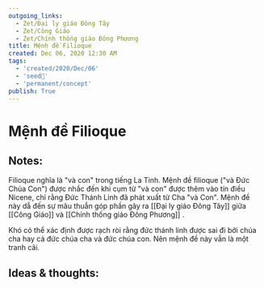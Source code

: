 ```yaml
---
outgoing_links:
  - Zet/Đại ly giáo Đông Tây
  - Zet/Công Giáo
  - Zet/Chính thống giáo Đông Phương
title: Mệnh đề Filioque
created: Dec 06, 2020 12:30 AM
tags:
  - 'created/2020/Dec/06'
  - 'seed🥜'
  - 'permanent/concept'
publish: True
---
```

# Mệnh đề Filioque

## Notes:
Filioque nghĩa là "và con" trong tiếng La Tinh. Mệnh đề filioque ("và Đức Chúa Con") được nhắc đến khi cụm từ "và con" được thêm vào tín điều Nicene, chỉ rằng Đức Thánh Linh đã phát xuất từ Cha "và Con". Mệnh đề này dẫ đến sự mâu thuẫn góp phần gây ra [[Đại ly giáo Đông Tây]] giữa [[Công Giáo]] và [[Chính thống giáo Đông Phương]] . 

Khó có thể xác định được rạch ròi rằng đức thánh linh được sai đi bởi chúa cha hay cả đức chúa cha và đức chúa con. Nên mệnh đề này vẫn là một tranh cãi.

## Ideas & thoughts:
